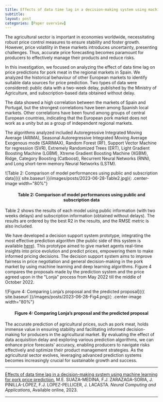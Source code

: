 ```yaml
---
title: Effects of data time lag in a decision-making system using machine learning for pork price prediction
subtitle:
layout: post
categories: [Paper overview]
---
```


The agricultural sector is important in economies worldwide, necessitating robust price control measures to ensure stability and foster growth. However, price volatility in these markets introduces uncertainty, presenting challenges. Thus, accurate price forecasting becomes paramount for producers to effectively manage their products and reduce risks.

In this investigation, we focused on analyzing the effect of data time lag on price predictions for pork meat in the regional markets in Spain. We analyzed the historical behaviour of other European markets to identify suitable data sources for price prediction. Two types of data were considered: public data with a two-week delay, published by the Ministry of Agriculture, and subscription-based data obtained without delay. 

The data showed a high correlation between the markets of Spain and Portugal, but the strongest correlations have been among Spanish local markets. Other correlations have been found among groups of central European countries, indicating that the European pork market does not work as a unity but as a group of independent regional markets.

The algorithms analyzed included Autoregressive Integrated Moving Average (ARIMA), Seasonal Autoregressive Integrated Moving Average Exogenous mode (SARIMAX), Random Forest (RF), Support Vector Machine for regression (SVR), Extremely Randomized Trees (ERT), Light Gradient Boosting Machine (LGBM), Xtreme Gradient Boosting Machine (XGBM), Ridge, Category Boosting (Catboost), Recurrent Neural Networks (RNN), and Long short-term memory Neural Networks (LSTM).

![Table 2: Comparison of model performances using public and subscription data]({{ site.baseurl }}/images/posts/2023-06-28-Table2.jpg){: .center-image width="80%"}
<h4><center><b>Table 2: Comparison of model performances using public and subscription data</b></center></h4>

Table 2 shows the results of each model using public information (with two weeks delays) and subscription information (obtained without delays). The results are ordered by the best R2 in the results, and the RMSE metric is also included.

We have developed a decision support system prototype, integrating the most effective prediction algorithm (the public side of this system is available [here](https://www.preciolonja.es)). This prototype aimed to give market agents real-time insights into price evolution and predict prices, empowering them to make informed pricing decisions. The decision support system aims to improve fairness in price negotiation and general decision-making in the pork market by using machine learning and deep learning algorithms. Figure 4 compares the proposals made by the prediction system and the price agreed upon in the "Lonja" process from May 2022 till the middle of October 2022.

![Figure 4: Comparing Lonja’s proposal and the predicted proposal]({{ site.baseurl }}/images/posts/2023-06-28-Fig4.png){: .center-image width="80%"}
<h4><center><b>Figure 4: Comparing Lonja’s proposal and the predicted proposal</b></center></h4>

The accurate prediction of agricultural prices, such as pork meat, holds immense value in ensuring stability and facilitating informed decision-making for producers in the agricultural market. By evaluating the effect of data acquisition delay and exploring various prediction algorithms, we can enhance price forecasts' accuracy, enabling producers to navigate risks effectively and optimize their product management strategies. As the agricultural sector evolves, leveraging advanced prediction systems becomes increasingly crucial for sustainable growth and success.


---
[Effects of data time lag in a decision-making system using machine learning for pork price prediction.](https://doi.org/10.1007/s00521-023-08730-7) M.E. SUAZA-MEDINA, F.J. ZARAZAGA-SORIA, J. PINILLA-LÓPEZ, F.J. LOPEZ-PELLICER, J. LACASTA. *Neural Computing and Applications*, Available online, 2023.


---
